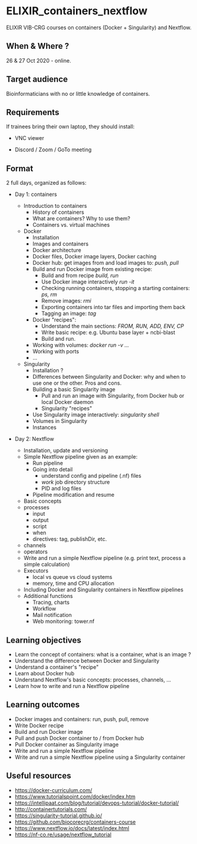 # ELIXIR_containers_nextflow

ELIXIR VIB-CRG courses on containers (Docker + Singularity) and Nextflow.

## When & Where ?

26 & 27 Oct 2020 - online.

## Target audience

Bioinformaticians with no or little knowledge of containers.

## Requirements

If trainees bring their own laptop, they should install:

* VNC viewer

* Discord / Zoom / GoTo meeting

## Format

2 full days, organized as follows:
* Day 1: containers
  * Introduction to containers
    * History of containers
    * What are containers? Why to use them?
    * Containers vs. virtual machines
  * Docker
    * Installation
    * Images and containers
    * Docker architecture
    * Docker files, Docker image layers, Docker caching
    * Docker hub: get images from and load images to: *push, pull*
    * Build and run Docker image from existing recipe:
      * Build and from recipe *build, run*
      * Use Docker image interactively *run -it*
      * Checking running containers, stopping a starting containers: *ps, rm*
      * Remove images: *rmi*
      * Exporting containers into tar files and importing them back
      * Tagging an image: *tag*
    * Docker "recipes":
      * Understand the main sections: *FROM, RUN, ADD, ENV, CP*
      * Write basic recipe: e.g. Ubuntu base layer + ncbi-blast
      * Build and run.
    * Working with volumes: *docker run -v ...*
    * Working with ports
    * ...
  * Singularity
    * Installation ?
    * Differences between Singularity and Docker: why and when to use one or the other. Pros and cons.
    * Building a basic Singularity image
      * Pull and run an image with Singularity, from Docker hub or local Docker daemon
      * Singularity "recipes"
    * Use Singularity image interactively: *singularity shell*
    * Volumes in Singularity
    * Instances

* Day 2: Nextflow
  * Installation, update and versioning
  * Simple Nextflow pipeline given as an example:
    * Run pipeline
    * Going into detail
      * understand config and pipeline (.nf) files
      * *work* job directory structure
      * PID and log files
    * Pipeline modification and resume
  * Basic concepts
   * processes
     * input
     * output
     * script
     * when
     * directives: tag, publishDir, etc.
   * channels
   * operators
  * Write and run a simple Nextflow pipeline (e.g. print text, process a simple calculation)
  * Executors
    * local vs queue vs cloud systems
    * memory, time and CPU allocation
  * Including Docker and Singularity containers in Nextflow pipelines
  * Additional functions
    * Tracing, charts
    * Workflow
    * Mail notification
    * Web monitoring: tower.nf

## Learning objectives

* Learn the concept of containers: what is a container, what is an image ?
* Understand the difference between Docker and Singularity
* Understand a container's "recipe"
* Learn about Docker hub
* Understand Nextflow's basic concepts: processes, channels, ...
* Learn how to write and run a Nextflow pipeline

## Learning outcomes

* Docker images and containers: run, push, pull, remove
* Write Docker recipe
* Build and run Docker image
* Pull and push Docker container to / from Docker hub
* Pull Docker container as Singularity image
* Write and run a simple Nextflow pipeline
* Write and run a simple Nextflow pipeline using a Singularity container


## Useful resources

* https://docker-curriculum.com/
* https://www.tutorialspoint.com/docker/index.htm
* https://intellipaat.com/blog/tutorial/devops-tutorial/docker-tutorial/
* http://containertutorials.com/
* https://singularity-tutorial.github.io/
* https://github.com/biocorecrg/containers-course
* https://www.nextflow.io/docs/latest/index.html
* https://nf-co.re/usage/nextflow_tutorial
